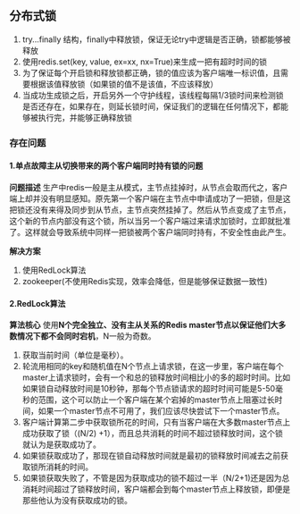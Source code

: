 ## 分布式锁

1. try...finally 结构，finally中释放锁，保证无论try中逻辑是否正确，锁都能够被释放
2. 使用redis.set(key, value, ex=xx, nx=True)来生成一把有超时时间的锁
3. 为了保证每个开启锁和释放锁都正确，锁的值应该为客户端唯一标识值，且需要根据该值释放锁（如果锁的值不是该值，不应该释放）
4. 当成功生成锁之后，开启另外一个守护线程，该线程每隔1/3锁时间来检测锁是否还存在，如果存在，则延长锁时间，保证我们的逻辑在任何情况下，都能够被执行完，并能够正确释放锁

### 存在问题

#### 1.单点故障主从切换带来的两个客户端同时持有锁的问题

**问题描述**
   生产中redis一般是主从模式，主节点挂掉时，从节点会取而代之，客户端上却并没有明显感知。原先第一个客户端在主节点中申请成功了一把锁，但是这把锁还没有来得及同步到从节点，主节点突然挂掉了。然后从节点变成了主节点，这个新的节点内部没有这个锁，所以当另一个客户端过来请求加锁时，立即就批准了。这样就会导致系统中同样一把锁被两个客户端同时持有，不安全性由此产生。

**解决方案**

1. 使用RedLock算法
2. zookeeper(不使用Redis实现，效率会降低，但是能够保证数据一致性)

#### 2.RedLock算法

**算法核心**
使用**N个完全独立、没有主从关系的Redis master节点以保证他们大多数情况下都不会同时宕机**，N一般为奇数。

1. 获取当前时间（单位是毫秒）。 
2. 轮流用相同的key和随机值在N个节点上请求锁，在这一步里，客户端在每个master上请求锁时，会有一个和总的锁释放时间相比小的多的超时时间。比如如果锁自动释放时间是10秒钟，那每个节点锁请求的超时时间可能是5-50毫秒的范围，这个可以防止一个客户端在某个宕掉的master节点上阻塞过长时间，如果一个master节点不可用了，我们应该尽快尝试下一个master节点。 
3. 客户端计算第二步中获取锁所花的时间，只有当客户端在大多数master节点上成功获取了锁（(N/2) +1），而且总共消耗的时间不超过锁释放时间，这个锁就认为是获取成功了。 
4. 如果锁获取成功了，那现在锁自动释放时间就是最初的锁释放时间减去之前获取锁所消耗的时间。 
5. 如果锁获取失败了，不管是因为获取成功的锁不超过一半（N/2+1)还是因为总消耗时间超过了锁释放时间，客户端都会到每个master节点上释放锁，即便是那些他认为没有获取成功的锁。